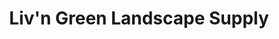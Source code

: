 ---
title: "Liv'n Green Landscape Supply"
url: /bechtelsville/livn-green-landscape-supply/
shop: Garten-Center
---